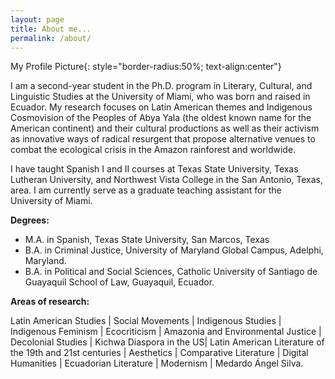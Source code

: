 ```yaml
---
layout: page
title: About me...
permalink: /about/
---
```


My Profile Picture{: style="border-radius:50%; text-align:center"}

I am a second-year student in the Ph.D. program in Literary, Cultural, and Linguistic Studies at the University of Miami, who was born and raised in Ecuador. My research focuses on Latin American themes and Indigenous Cosmovision of the Peoples of Abya Yala (the oldest known name for the American continent) and their cultural productions as well as their activism as innovative ways of radical resurgent that propose alternative venues to combat the ecological crisis in the Amazon rainforest and worldwide.

I have taught Spanish I and II courses at Texas State University, Texas Lutheran University, and Northwest Vista College in the San Antonio, Texas, area. I am currently serve as a graduate teaching assistant for the University of Miami.

**Degrees:**

- M.A. in Spanish, Texas State University, San Marcos, Texas
- B.A. in Criminal Justice, University of Maryland Global Campus, Adelphi, Maryland.
- B.A. in Political and Social Sciences, Catholic University of Santiago de Guayaquil School of Law, Guayaquil, Ecuador.

**Areas of research:**

Latin American Studies | Social Movements | Indigenous Studies | Indigenous Feminism | Ecocriticism | Amazonia and Environmental Justice | Decolonial Studies | Kichwa Diaspora in the US| Latin American Literature of the 19th and 21st centuries | Aesthetics | Comparative Literature | Digital Humanities | Ecuadorian Literature | Modernism | Medardo Ángel Silva.
